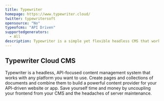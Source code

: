 ```yaml
---
title: Typewriter
homepage: https://www.typewriter.cloud/
twitter: typewritersoft
opensource: "No"
typeofcms: "API Driven"
supportedgenerators:
  - All
description: Typewriter is a simple yet flexible headless CMS that works with any platform you want to use.
---
```

## Typewriter Cloud CMS

Typewriter is a headless, API-focused content management system that works with any platform you want to use. Create pages and collections of documents and combine them to build a powerful content provider for your API-driven website or app. Save yourself time and money by uncoupling your frontend from your CMS and the headaches of server maintenance.
